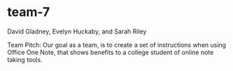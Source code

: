 # team-7

David Gladney, Evelyn Huckaby, and Sarah Riley

Team Pitch: Our goal as a team, is to create a set of instructions when using Office One Note, that shows benefits to a college student of online note taking tools. 
